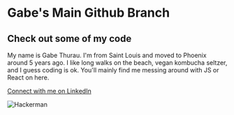 # Gabe's Main Github Branch

## Check out some of my code

My name is Gabe Thurau. I'm from Saint Louis and moved to Phoenix around 5 years ago. I like long walks on the beach, vegan kombucha seltzer, and I guess coding is ok. 
You'll mainly find me messing around with JS or React on here.

[Connect with me on LinkedIn](https://www.linkedin.com/in/gabriel-thurau/)

![Hackerman](https://media4.giphy.com/media/ieBWQkIVEELhbizGAp/giphy.gif)


